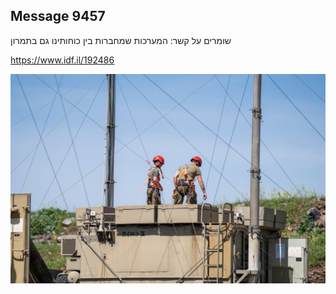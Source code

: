 ## Message 9457

שומרים על קשר:
המערכות שמחברות בין כוחותינו גם בתמרון 

https://www.idf.il/192486

![Photo](9457/9457_photo.jpg)
